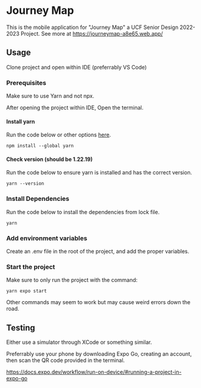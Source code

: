 # Journey Map

This is the mobile application for "Journey Map" a UCF Senior Design 2022-2023 Project.
See more at https://journeymap-a8e65.web.app/

## Usage

Clone project and open within IDE (preferrably VS Code)

### Prerequisites

Make sure to use Yarn and not npx.

After opening the project within IDE,
Open the terminal.

#### Install yarn

Run the code below or other options [here](https://classic.yarnpkg.com/lang/en/docs/install).

`npm install --global yarn`

#### Check version (should be 1.22.19)

Run the code below to ensure yarn is installed and has the correct version.

`yarn --version`

### Install Dependencies

Run the code below to install the dependencies from lock file.

`yarn`

### Add environment variables

Create an .env file in the root of the project, and add the proper variables.

### Start the project

Make sure to only run the project with the command:

`yarn expo start`

Other commands may seem to work but may cause weird errors down the road.

## Testing

Either use a simulator through XCode or something similar.

Preferrably use your phone by downloading Expo Go, creating an account,
then scan the QR code provided in the terminal.

https://docs.expo.dev/workflow/run-on-device/#running-a-project-in-expo-go
